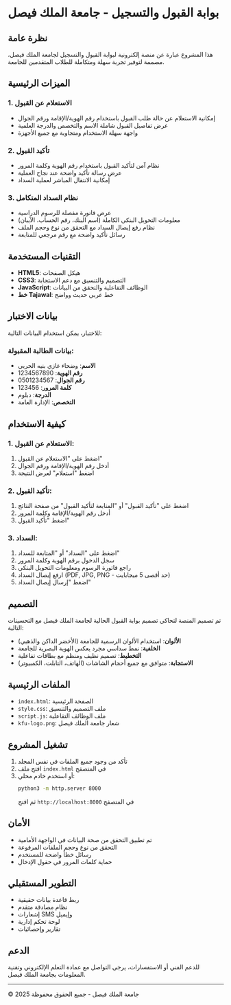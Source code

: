 # بوابة القبول والتسجيل - جامعة الملك فيصل

## نظرة عامة

هذا المشروع عبارة عن منصة إلكترونية لبوابة القبول والتسجيل لجامعة الملك فيصل، مصممة لتوفير تجربة سهلة ومتكاملة للطلاب المتقدمين للجامعة.

## الميزات الرئيسية

### 1. الاستعلام عن القبول
- إمكانية الاستعلام عن حالة طلب القبول باستخدام رقم الهوية/الإقامة ورقم الجوال
- عرض تفاصيل القبول شاملة الاسم والتخصص والدرجة العلمية
- واجهة سهلة الاستخدام ومتجاوبة مع جميع الأجهزة

### 2. تأكيد القبول
- نظام آمن لتأكيد القبول باستخدام رقم الهوية وكلمة المرور
- عرض رسالة تأكيد واضحة عند نجاح العملية
- إمكانية الانتقال المباشر لعملية السداد

### 3. نظام السداد المتكامل
- عرض فاتورة مفصلة للرسوم الدراسية
- معلومات التحويل البنكي الكاملة (اسم البنك، رقم الحساب، الآيبان)
- نظام رفع إيصال السداد مع التحقق من نوع وحجم الملف
- رسائل تأكيد واضحة مع رقم مرجعي للمتابعة

## التقنيات المستخدمة

- **HTML5**: هيكل الصفحات
- **CSS3**: التصميم والتنسيق مع دعم الاستجابة
- **JavaScript**: الوظائف التفاعلية والتحقق من البيانات
- **خط Tajawal**: خط عربي حديث وواضح

## بيانات الاختبار

للاختبار، يمكن استخدام البيانات التالية:

### بيانات الطالبة المقبولة:
- **الاسم**: وضحاء غازي بنيه الحربي
- **رقم الهوية**: 1234567890
- **رقم الجوال**: 0501234567
- **كلمة المرور**: 123456
- **الدرجة**: دبلوم
- **التخصص**: الإدارة العامة

## كيفية الاستخدام

### 1. الاستعلام عن القبول:
1. اضغط على "الاستعلام عن القبول"
2. أدخل رقم الهوية/الإقامة ورقم الجوال
3. اضغط "استعلام" لعرض النتيجة

### 2. تأكيد القبول:
1. اضغط على "تأكيد القبول" أو "المتابعة لتأكيد القبول" من صفحة النتائج
2. أدخل رقم الهوية/الإقامة وكلمة المرور
3. اضغط "تأكيد القبول"

### 3. السداد:
1. اضغط على "السداد" أو "المتابعة للسداد"
2. سجل الدخول برقم الهوية وكلمة المرور
3. راجع فاتورة الرسوم ومعلومات التحويل البنكي
4. ارفع إيصال السداد (PDF, JPG, PNG - حد أقصى 5 ميجابايت)
5. اضغط "إرسال إيصال السداد"

## التصميم

تم تصميم المنصة لتحاكي تصميم بوابة القبول الحالية لجامعة الملك فيصل مع التحسينات التالية:

- **الألوان**: استخدام الألوان الرسمية للجامعة (الأخضر الداكن والذهبي)
- **الخلفية**: نمط سداسي مجرد يعكس الهوية البصرية للجامعة
- **التخطيط**: تصميم نظيف ومنظم مع بطاقات تفاعلية
- **الاستجابة**: متوافق مع جميع أحجام الشاشات (الهاتف، التابلت، الكمبيوتر)

## الملفات الرئيسية

- `index.html`: الصفحة الرئيسية
- `style.css`: ملف التصميم والتنسيق
- `script.js`: ملف الوظائف التفاعلية
- `kfu-logo.png`: شعار جامعة الملك فيصل

## تشغيل المشروع

1. تأكد من وجود جميع الملفات في نفس المجلد
2. افتح ملف `index.html` في المتصفح
3. أو استخدم خادم محلي:
   ```bash
   python3 -m http.server 8000
   ```
   ثم افتح `http://localhost:8000` في المتصفح

## الأمان

- تم تطبيق التحقق من صحة البيانات في الواجهة الأمامية
- التحقق من نوع وحجم الملفات المرفوعة
- رسائل خطأ واضحة للمستخدم
- حماية كلمات المرور في حقول الإدخال

## التطوير المستقبلي

- ربط قاعدة بيانات حقيقية
- نظام مصادقة متقدم
- إشعارات SMS وإيميل
- لوحة تحكم إدارية
- تقارير وإحصائيات

## الدعم

للدعم الفني أو الاستفسارات، يرجى التواصل مع عمادة التعلم الإلكتروني وتقنية المعلومات بجامعة الملك فيصل.

---

© 2025 جامعة الملك فيصل - جميع الحقوق محفوظة

